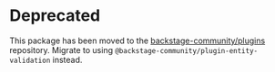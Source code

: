# Deprecated

This package has been moved to the [backstage-community/plugins](https://github.com/backstage/community-plugins) repository. Migrate to using `@backstage-community/plugin-entity-validation` instead.
